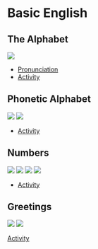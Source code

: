 # Basic English
## The Alphabet
![](https://www.englishclub.com/images/pronunciation/alphabet-pronunciation.png)

* [Pronunciation](https://omniglot.com/writing/english.htm)
* [Activity](https://www.englishclub.com/writing/alphabet-quiz.php)

## Phonetic Alphabet
![](https://www.eslprintables.com/previews/311961_1-Phonetic_Alphabet_Chart.jpg)
![](https://www.englishlearnsite.com/wp-content/uploads/2015/08/Phonetic-symbols-used-in-the-dictionary.jpg)

* [Activity](https://www.cambridgeenglish.org/learning-english/activities-for-learners/a2p052-bed-or-bad)

## Numbers

![](https://lh3.googleusercontent.com/-8eoxuVF0m-E/YDnK73BfGSI/AAAAAAAA8Uo/HBTinehVonsJWh-3Tdrw_3nGrm8JjnkjwCK8BGAsYHg/s0/2021-02-26.png)
![](https://lh3.googleusercontent.com/-wHOWiP4XV0o/YDnKMnXdh3I/AAAAAAAA8Uc/pNgb2VOYP906OfwSqAiezCZ7AXfSPt3vwCK8BGAsYHg/s0/2021-02-26.png)
![](https://lh3.googleusercontent.com/-kPA7AVkYJfM/YDnKYc-7VPI/AAAAAAAA8Ug/u9opVhigHSIHac94aPU-a91lQio0FttyACK8BGAsYHg/s0/2021-02-26.png)
![](https://i.pinimg.com/originals/36/a6/05/36a605d2149fe298e9834e6fe4885e73.jpg)

* [Activity](https://www.englishclub.com/kids/numbers-quiz.htm)

## Greetings

![](https://static.platzi.com/media/user_upload/537ac26bd2d1188ce744137dde2d10a6-8d1ec993-69ad-4d2e-8700-b3b57129a07b.jpg)
![](https://en.islcollective.com/preview/201908/f/greetings-farewells-small-talk-conversation-topics-dialogs_118084_1.jpg)

[Activity](https://www.freddiesville.com/greetings-games/)
